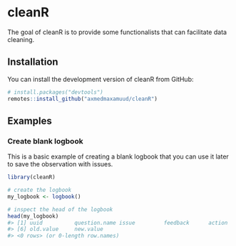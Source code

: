 
<!-- README.md is generated from README.Rmd. Please edit that file -->

# cleanR

<!-- badges: start -->
<!-- badges: end -->

The goal of cleanR is to provide some functionalists that can facilitate
data cleaning.

## Installation

You can install the development version of cleanR from GitHub:

``` r
# install.packages("devtools")
remotes::install_github("axmedmaxamuud/cleanR")
```

## Examples

### Create blank logbook

This is a basic example of creating a blank logbook that you can use it
later to save the observation with issues.

``` r
library(cleanR)

# create the logbook
my_logbook <- logbook()

# inspect the head of the logbook
head(my_logbook)
#> [1] uuid          question.name issue         feedback      action       
#> [6] old.value     new.value    
#> <0 rows> (or 0-length row.names)
```
